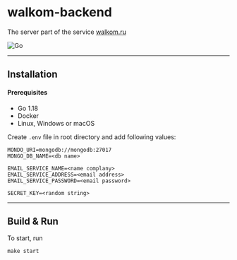 # walkom-backend

The server part of the service [walkom.ru](https://walkom.ru)

![Go][go-version]

---
## Installation

#### Prerequisites
- Go 1.18
- Docker
- Linux, Windows or macOS

Create `.env` file in root directory and add following values:
```
MONDO_URI=mongodb://mongodb:27017
MONGO_DB_NAME=<db name>

EMAIL_SERVICE_NAME=<name complany>
EMAIL_SERVICE_ADDRESS=<email address>
EMAIL_SERVICE_PASSWORD=<email password>

SECRET_KEY=<random string>
```

---
## Build & Run
To start, run
```
make start
```


[go-version]: https://img.shields.io/static/v1?label=GO&message=v1.18&color=blue
